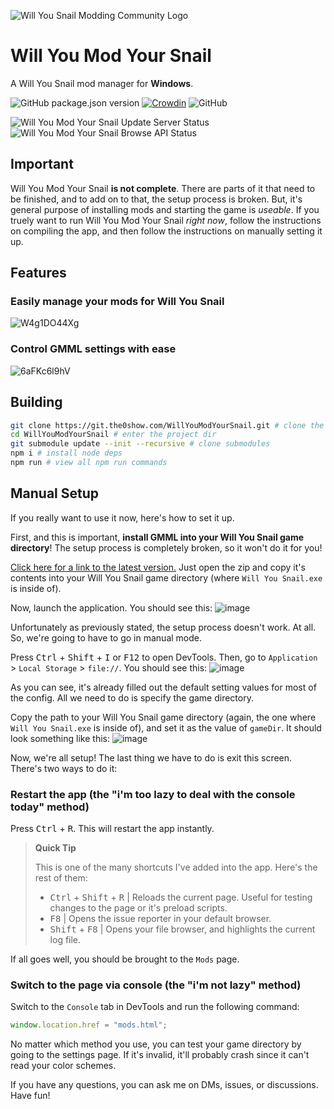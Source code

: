 ![Will You Snail Modding Community Logo](src/Assets/Images/SnailSmall.png)

# Will You Mod Your Snail

A Will You Snail mod manager for **Windows**.

<!-- the wall of badges -->

![GitHub package.json version](https://img.shields.io/github/package-json/v/The0Show/WillYouModYourSnail)
[![Crowdin](https://badges.crowdin.net/will-you-mod-your-snail/localized.svg)](https://crowdin.com/project/will-you-mod-your-snail)
![GitHub](https://img.shields.io/github/license/The0Show/WillYouModYourSnail)

![Will You Mod Your Snail Update Server Status](https://img.shields.io/website?down_message=is%20down%20as%20expected&label=update%20server&up_message=is%20somehow%20running&url=http%3A%2F%2Fwillyoumodyoursnail.the0show.com%3A3000)
![Will You Mod Your Snail Browse API Status](https://img.shields.io/website?down_message=is%20down%20as%20expected&label=browse%20api&up_message=is%20somehow%20running&url=http%3A%2F%2Fwillyoumodyoursnail.the0show.com%3A3500)

## Important

Will You Mod Your Snail **is not complete**. There are parts of it that need to be finished, and to add on to that, the setup process is broken. But, it's general purpose of installing mods and starting the game is _useable_. If you truely want to run Will You Mod Your Snail _right now_, follow the instructions on compiling the app, and then follow the instructions on manually setting it up.

## Features

### Easily manage your mods for Will You Snail

![W4g1DO44Xg](https://user-images.githubusercontent.com/62229104/179859030-8b6ce27a-84aa-402b-a6cc-da24980cdac7.gif)

### Control GMML settings with ease

![6aFKc6l9hV](https://user-images.githubusercontent.com/62229104/179859468-ff923959-bf21-4c0e-bc3f-7450acf19f86.gif)

<!-- add more when its more complete lol -->

## Building

```sh
git clone https://git.the0show.com/WillYouModYourSnail.git # clone the repo
cd WillYouModYourSnail # enter the project dir
git submodule update --init --recursive # clone submodules
npm i # install node deps
npm run # view all npm run commands
```

## Manual Setup

If you really want to use it now, here's how to set it up.

First, and this is important, **install GMML into your Will You Snail game directory**! The setup process is completely broken, so it won't do it for you!

[Click here for a link to the latest version.](https://github.com/cgytrus/gmml/suites/6701126385/artifacts/254714050) Just open the zip and copy it's contents into your Will You Snail game directory (where `Will You Snail.exe` is inside of).

Now, launch the application. You should see this:
![image](https://user-images.githubusercontent.com/62229104/179861811-be5ba18a-13d3-43e9-9abd-dba62b86ba8f.png)

Unfortunately as previously stated, the setup process doesn't work. At all. So, we're going to have to go in manual mode.

Press <kbd>Ctrl</kbd> + <kbd>Shift</kbd> + <kbd>I</kbd> or <kbd>F12</kbd> to open DevTools. Then, go to `Application` > `Local Storage` > `file://`. You should see this:
![image](https://user-images.githubusercontent.com/62229104/179862999-f289de97-9223-49f0-8a51-ed4eb9fd6b96.png)

As you can see, it's already filled out the default setting values for most of the config. All we need to do is specify the game directory.

Copy the path to your Will You Snail game directory (again, the one where `Will You Snail.exe` is inside of), and set it as the value of `gameDir`. It should look something like this:
![image](https://user-images.githubusercontent.com/62229104/179863228-9b1ea558-8afe-42d5-81de-83d2b18ff5f5.png)

Now, we're all setup! The last thing we have to do is exit this screen. There's two ways to do it:

### Restart the app (the "i'm too lazy to deal with the console today" method)

Press <kbd>Ctrl</kbd> + <kbd>R</kbd>. This will restart the app instantly.

> **Quick Tip**
>
> This is one of the many shortcuts I've added into the app. Here's the rest of them:<br />
>
> - <kbd>Ctrl</kbd> + <kbd>Shift</kbd> + <kbd>R</kbd> | Reloads the current page. Useful for testing changes to the page or it's preload scripts.
> - <kbd>F8</kbd> | Opens the issue reporter in your default browser.
> - <kbd>Shift</kbd> + <kbd>F8</kbd> | Opens your file browser, and highlights the current log file.

If all goes well, you should be brought to the `Mods` page.

### Switch to the page via console (the "i'm not lazy" method)

Switch to the `Console` tab in DevTools and run the following command:

```js
window.location.href = "mods.html";
```

No matter which method you use, you can test your game directory by going to the settings page. If it's invalid, it'll probably crash since it can't read your color schemes.

If you have any questions, you can ask me on DMs, issues, or discussions. Have fun!
